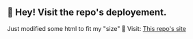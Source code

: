 ## 👋 Hey! Visit the repo's deployement.
Just modified some html to fit my "size" 👀
Visit: [This repo's site](https://mobsenpai.github.io/startlake/)

